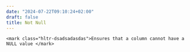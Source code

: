 ```yaml
---
date: "2024-07-22T09:10:24+02:00"
draft: false
title: Not Null
---
```


    <mark class="hltr-dsadsadasdas">Ensures that a column cannot have a NULL value </mark>
